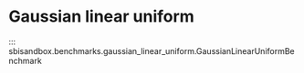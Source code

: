 # Gaussian linear uniform

::: sbisandbox.benchmarks.gaussian_linear_uniform.GaussianLinearUniformBenchmark
